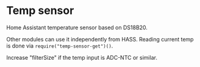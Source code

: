 # Temp sensor

Home Assistant temperature sensor based on DS18B20.

Other modules can use it independently from HASS. Reading current temp is done via `require("temp-sensor-get")()`.

Increase "filterSize" if the temp input is ADC-NTC or similar.
